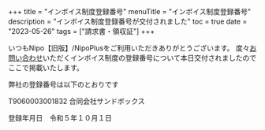 +++
title = "インボイス制度登録番号"
menuTitle = "インボイス制度登録番号"
description = "インボイス制度登録番号が交付されました"
toc = true
date = "2023-05-26"
tags = ["請求書・領収証"] 
+++

いつもNipo【旧版】/NipoPlusをご利用いただきありがとうございます。
度々<a href="/others/inquery/">お問い合わせ</a>いただくインボイス制度の登録番号について本日交付されましたのでここで掲載いたします。

弊社の登録番号は以下のとおりです

T9060003001832
合同会社サンドボックス

登録年月日　令和５年１０月１日
